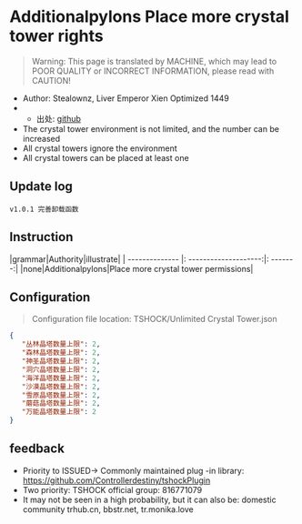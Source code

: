 # Additionalpylons Place more crystal tower rights

> Warning: This page is translated by MACHINE, which may lead to POOR QUALITY or INCORRECT INFORMATION, please read with CAUTION!


- Author: Stealownz, Liver Emperor Xien Optimized 1449
- - 出处: [github](https://github.com/Adventure-Terraria-Server-Project/AdditionalPylons-Plugin) 
- The crystal tower environment is not limited, and the number can be increased
- All crystal towers ignore the environment
- All crystal towers can be placed at least one

## Update log

```
v1.0.1 完善卸载函数
```

## Instruction

|grammar|Authority|illustrate|
| -------------- |: --------------------:|: -------:|
|none|Additionalpylons|Place more crystal tower permissions|

## Configuration
> Configuration file location: TSHOCK/Unlimited Crystal Tower.json
```json
{
   "丛林晶塔数量上限": 2,
   "森林晶塔数量上限": 2,
   "神圣晶塔数量上限": 2,
   "洞穴晶塔数量上限": 2,
   "海洋晶塔数量上限": 2,
   "沙漠晶塔数量上限": 2,
   "雪原晶塔数量上限": 2,
   "蘑菇晶塔数量上限": 2,
   "万能晶塔数量上限": 2
}
```
## feedback
- Priority to ISSUED-> Commonly maintained plug -in library: https://github.com/Controllerdestiny/tshockPlugin
- Two priority: TSHOCK official group: 816771079
- It may not be seen in a high probability, but it can also be: domestic community trhub.cn, bbstr.net, tr.monika.love